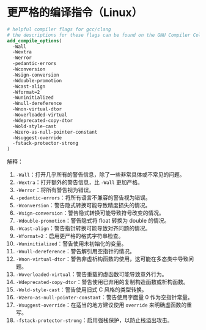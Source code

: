 # 更严格的编译指令（Linux）

```cmake
# helpful compiler flags for gcc/clang
# the descriptions for these flags can be found on the GNU Compiler Collection's webpage.
add_compile_options(
  -Wall
  -Wextra
  -Werror
  -pedantic-errors
  -Wconversion
  -Wsign-conversion
  -Wdouble-promotion
  -Wcast-align
  -Wformat=2
  -Wuninitialized
  -Wnull-dereference
  -Wnon-virtual-dtor
  -Woverloaded-virtual
  -Wdeprecated-copy-dtor
  -Wold-style-cast
  -Wzero-as-null-pointer-constant
  -Wsuggest-override
  -fstack-protector-strong
)
```

解释：

1. `-Wall`：打开几乎所有的警告信息，除了一些非常具体或不常见的问题。
2. `-Wextra`：打开额外的警告信息，比 `-Wall` 更加严格。
3. `-Werror`：将所有警告视为错误。
4. `-pedantic-errors`：将所有语言不兼容的警告视为错误。
5. `-Wconversion`：警告隐式转换可能导致精度损失的情况。
6. `-Wsign-conversion`：警告隐式转换可能导致符号改变的情况。
7. `-Wdouble-promotion`：警告隐式将 float 转换为 double 的情况。
8. `-Wcast-align`：警告指针转换可能导致对齐问题的情况。
9. `-Wformat=2`：启用更严格的格式字符串检查。
10. `-Wuninitialized`：警告使用未初始化的变量。
11. `-Wnull-dereference`：警告解引用空指针的情况。
12. `-Wnon-virtual-dtor`：警告非虚析构函数的使用，这可能在多态类中导致问题。
13. `-Woverloaded-virtual`：警告重载的虚函数可能导致意外行为。
14. `-Wdeprecated-copy-dtor`：警告使用已弃用的复制构造函数或析构函数。
15. `-Wold-style-cast`：警告使用旧式 C 风格的类型转换。
16. `-Wzero-as-null-pointer-constant`：警告使用字面量 0 作为空指针常量。
17. `-Wsuggest-override`：在适当的地方建议使用 `override` 来明确虚函数的重写。
18. `-fstack-protector-strong`：启用强栈保护，以防止栈溢出攻击。